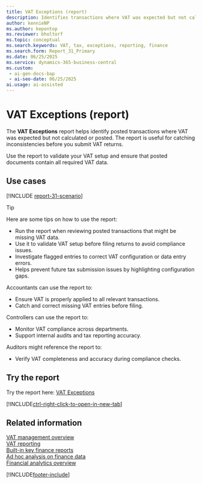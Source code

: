 ```yaml
---
title: VAT Exceptions (report)
description: Identifies transactions where VAT was expected but not calculated or posted. Run this to catch inconsistencies before filing VAT returns.
author: kennieNP
ms.author: kepontop
ms.reviewer: bholtorf
ms.topic: conceptual
ms.search.keywords: VAT, tax, exceptions, reporting, finance
ms.search.form: Report_31_Primary
ms.date: 06/25/2025
ms.service: dynamics-365-business-central
ms.custom:
 - ai-gen-docs-bap
 - ai-seo-date: 06/25/2025
ai.usage: ai-assisted
---
```


# VAT Exceptions (report)

The **VAT Exceptions** report helps identify posted transactions where VAT was expected but not calculated or posted. The report is useful for catching inconsistencies before you submit VAT returns.

Use the report to validate your VAT setup and ensure that posted documents contain all required VAT data.

## Use cases

[!INCLUDE [report-31-scenario](../includes/report-31-scenario-include.md)]

> [!TIP]
> Here are some tips on how to use the report:
>
> * Run the report when reviewing posted transactions that might be missing VAT data.
> * Use it to validate VAT setup before filing returns to avoid compliance issues.
> * Investigate flagged entries to correct VAT configuration or data entry errors.
> * Helps prevent future tax submission issues by highlighting configuration gaps.

Accountants can use the report to:

* Ensure VAT is properly applied to all relevant transactions.
* Catch and correct missing VAT entries before filing.

Controllers can use the report to:

* Monitor VAT compliance across departments.
* Support internal audits and tax reporting accuracy.

Auditors might reference the report to:

* Verify VAT completeness and accuracy during compliance checks.

## Try the report

Try the report here: [VAT Exceptions](https://businesscentral.dynamics.com?report=31)

[!INCLUDE[ctrl-right-click-to-open-in-new-tab](../includes/ctrl-right-click-to-open-in-new-tab.md)]

## Related information

[VAT management overview](../finance-manage-vat.md)  
[VAT reporting](../finance-vat-reporting.md)  
[Built-in key finance reports](../finance-reports.md)  
[Ad hoc analysis on finance data](../ad-hoc-analysis-finance.md)  
[Financial analytics overview](../bi.md)  

[!INCLUDE[footer-include](../includes/footer-banner.md)]
